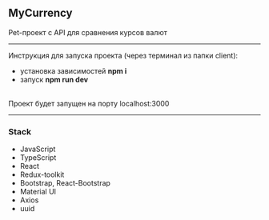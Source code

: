 ## MyCurrency
Pet-проект с API для сравнения курсов валют

---
Инструкция для запуска проекта (через терминал из папки client): 

- установка зависимостей **npm i**
- запуск **npm run dev**
<br/>
Проект будет запущен на порту localhost:3000

<br/>

---
### Stack

- JavaScript
- TypeScript
- React
- Redux-toolkit
- Bootstrap, React-Bootstrap
- Material UI
- Axios
- uuid
